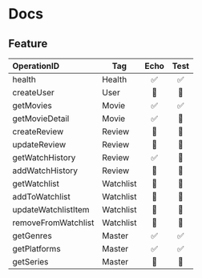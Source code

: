 # Docs

## Feature

| OperationID         | Tag       | Echo | Test |
| :------------------ | --------- | :--: | :--: |
| health              | Health    |  ✅  |  ✅  |
| createUser          | User      |  🚧  |  🚧  |
| getMovies           | Movie     |  ✅  |  ✅  |
| getMovieDetail      | Movie     |  ✅  |  🚧  |
| createReview        | Review    |  🚧  |  🚧  |
| updateReview        | Review    |  🚧  |  🚧  |
| getWatchHistory     | Review    |  ✅  |  🚧  |
| addWatchHistory     | Review    |  🚧  |  🚧  |
| getWatchlist        | Watchlist |  🚧  |  🚧  |
| addToWatchlist      | Watchlist |  🚧  |  🚧  |
| updateWatchlistItem | Watchlist |  🚧  |  🚧  |
| removeFromWatchlist | Watchlist |  🚧  |  🚧  |
| getGenres           | Master    |  ✅  |  ✅  |
| getPlatforms        | Master    |  ✅  |  ✅  |
| getSeries           | Master    |  🚧  |  🚧  |
